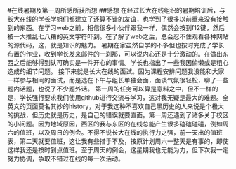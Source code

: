 #在线暑期及第一周所感所获所想
##感想
在经过长大在线组织的暑期培训后，与长大在线的学长学姐们都建立了还算不错的友谊，也学到了很多以前重来没有接触到的东西。在学习web之前，相信很多小伙伴跟我一样，偶然会按到f12键，然后被一大推乱七八糟的英文字符吓到。在了解了web之后，总会忍不住观看各种网站的源代码，这，就是知识的魅力。
暑期在家虽然自学的不多但也按时完成了学长布置的作业，收到学长发来邮件的一刹那，可以说内心还是十分激动的。在做出东西之后能够得到认可确实是一件开心的事情。学长也指出了一些我因偷懒或是粗心造成的细节问题。
接下来就是长大在线的面试。因为课程安排问题我没能和大家一样参与相同的面试，而是选在下午与组长单独会面，面谈气氛很轻松，聊了一些题内话题，也说了不少题外话。
第一周的任务可以算是意料之中，但不一样的是，学长强行要求我们使用github进行交流与学习，这对我无疑是最大的难题。全英文的页面莫名其妙的history，对于我这种不喜欢自己黑历史的人来说是个极大的挑战，但历史就是历史，是自己的错误就要直面。第一周还遇到了诸多关于校区的小问题。因为地域原因，西区的我与东区的在线总能产生很多磕磕碰碰，例如周六的值班，以及周日的例会。不得不说长大在线的执行力之强，前一天出的值班表，第二天就要值班，这让我有些措手不及，按原计划周六一整天是有事的，即使这样我还是按时到点值班。至于周天的例会，这星期我也无能为力，但下次我一定努力协调，争取不错过在线的每一次活动。

